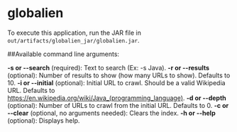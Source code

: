 # globalien

To execute this application, run the JAR file in `out/artifacts/globalien_jar/globalien.jar`.

##Available command line arguments:

**-s or --search** (required): Text to search (Ex: -s Java).
**-r or --results** (optional): Number of results to show (how many URLs to show). Defaults to 10.
**-i or --initial** (optional): Initial URL to crawl. Should be a valid Wikipedia URL. Defaults to https://en.wikipedia.org/wiki/Java_(programming_language).
**-d or --depth** (optional): Number of URLs to crawl from the initial URL. Defaults to 0.
**-c or --clear** (optional, no arguments needed): Clears the index.
**-h or --help** (optional): Displays help.